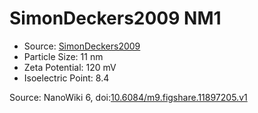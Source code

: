 <a name="material" />

# SimonDeckers2009 NM1
<script type="application/ld+json">
  {
    "@context": "https://schema.org/",
    "@type": "ChemicalSubstance",
    "@id": "https://egonw.github.io/nanowiki/nanowiki170.html#material",
    "http://purl.org/dc/terms/conformsTo":
      {
        "@type": "CreativeWork",
        "@id": "https://bioschemas.org/profiles/ChemicalSubstance/0.4-RELEASE/"
      },
    "identfier": "170",
    "name": "SimonDeckers2009 NM1",
    "url": "https://egonw.github.io/nanowiki/nanowiki170.html#material",
    "sameAs": "http://127.0.0.1/mediawiki/index.php/Special:URIResolver/SimonDeckers2009_NM1"
  }
</script>


* Source: [SimonDeckers2009](articleSimonDeckers2009.md)
* Particle Size: 11 nm
* Zeta Potential: 120 mV
* Isoelectric Point: 8.4 


Source: NanoWiki 6, doi:[10.6084/m9.figshare.11897205.v1](https://doi.org/10.6084/m9.figshare.11897205.v1)
